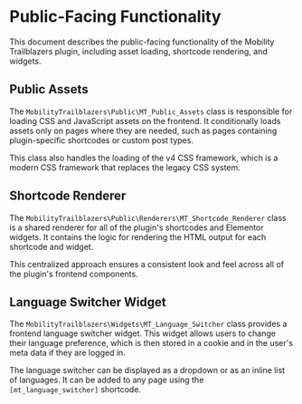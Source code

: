 # Public-Facing Functionality

This document describes the public-facing functionality of the Mobility Trailblazers plugin, including asset loading, shortcode rendering, and widgets.

## Public Assets

The `MobilityTrailblazers\Public\MT_Public_Assets` class is responsible for loading CSS and JavaScript assets on the frontend. It conditionally loads assets only on pages where they are needed, such as pages containing plugin-specific shortcodes or custom post types.

This class also handles the loading of the v4 CSS framework, which is a modern CSS framework that replaces the legacy CSS system.

## Shortcode Renderer

The `MobilityTrailblazers\Public\Renderers\MT_Shortcode_Renderer` class is a shared renderer for all of the plugin's shortcodes and Elementor widgets. It contains the logic for rendering the HTML output for each shortcode and widget.

This centralized approach ensures a consistent look and feel across all of the plugin's frontend components.

## Language Switcher Widget

The `MobilityTrailblazers\Widgets\MT_Language_Switcher` class provides a frontend language switcher widget. This widget allows users to change their language preference, which is then stored in a cookie and in the user's meta data if they are logged in.

The language switcher can be displayed as a dropdown or as an inline list of languages. It can be added to any page using the `[mt_language_switcher]` shortcode.
